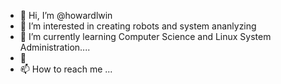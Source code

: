 - 👋 Hi, I’m @howardlwin
- 👀 I’m interested in creating robots and system ananlyzing 
- 🌱 I’m currently learning Computer Science and Linux System Administration....
- 💞️
- 📫 How to reach me ...

<!---
howardlwin/howardlwin is a ✨ special ✨ repository because its `README.md` (this file) appears on your GitHub profile.
You can click the Preview link to take a look at your changes.
--->
